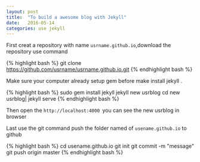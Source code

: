 ```yaml
---
layout: post
title:  "To build a awesome blog with Jekyll"
date:   2016-05-14 
categories: use jekyll 
---
```

First creat a repository with name `usrname.github.io`,download the repository use command 

{% highlight bash %}
git clone https://github.com/usrname/usrname.github.io.git
{% endhighlight bash %}

Make sure your computer already setup gem before make install jekyll .

{% highlight bash %}
sudo gem install jekyll
jekyll new usrblog
cd new usrblog| jekyll serve
{% endhighlight bash %}

Then open the `http://localhost:4000 `you can see the new usrblog in browser

Last use the git command push the folder named of `usename.github.io`  to github

{% highlight bash %}
cd usename.github.io
git init
git commit -m "message"
git push origin master
{% endhighlight bash %}
